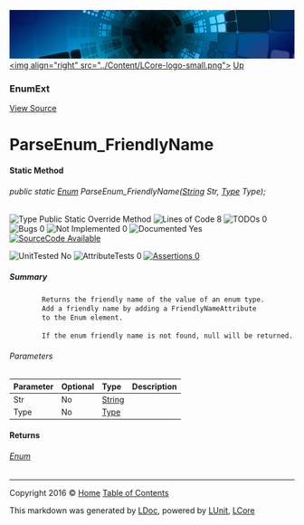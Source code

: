 ![](../Content/LCore-banner-small.png "")
[&lt;img align=&quot;right&quot; src=&quot;../Content/LCore-logo-small.png&quot;&gt;](../../README.md)
[Up](EnumExt.md)

### EnumExt
[View Source](../Extensions/Value%20Types/EnumExt.cs)

# ParseEnum_FriendlyName

#### Static Method

###### public static [Enum](https://msdn.microsoft.com/en-us/library/system.enum.aspx) ParseEnum_FriendlyName([String](https://msdn.microsoft.com/en-us/library/system.string.aspx) Str, [Type](https://msdn.microsoft.com/en-us/library/system.type.aspx) Type);

![Type Public Static Override Method](http://b.repl.ca/v1/Type-Public%20Static%20Override%20Method-blue.png "") ![Lines of Code 8](http://b.repl.ca/v1/Lines%20of%20Code-8-blue.png "") ![TODOs 0](http://b.repl.ca/v1/TODOs-0-green.png "") ![Bugs 0](http://b.repl.ca/v1/Bugs-0-green.png "") ![Not Implemented 0](http://b.repl.ca/v1/Not%20Implemented-0-green.png "") ![Documented Yes](http://b.repl.ca/v1/Documented-Yes-brightgreen.png "") [![SourceCode Available](http://b.repl.ca/v1/SourceCode-Available-brightgreen.png "")](../Extensions/Value%20Types/EnumExt.cs#L90)

![UnitTested No](http://b.repl.ca/v1/UnitTested-No-lightgrey.png "") ![AttributeTests 0](http://b.repl.ca/v1/AttributeTests-0-lightgrey.png "") [![Assertions 0](http://b.repl.ca/v1/Assertions-0-lightgrey.png "")](../Extensions/Value%20Types/EnumExt.cs)

##### Summary

            Returns the friendly name of the value of an enum type.
            Add a friendly name by adding a FriendlyNameAttribute
            to the Enum element.
            
            If the enum friendly name is not found, null will be returned.
            

###### Parameters

Parameter | Optional | Type | Description
:---  | :---  | :---  | :--- 
Str | No | [String](https://msdn.microsoft.com/en-us/library/system.string.aspx) | 
Type | No | [Type](https://msdn.microsoft.com/en-us/library/system.type.aspx) | 


#### Returns

###### [Enum](https://msdn.microsoft.com/en-us/library/system.enum.aspx)



---

Copyright 2016 &copy; [Home](../../README.md) [Table of Contents](../../TableOfContents.md)

This markdown was generated by [LDoc](https://github.com/CodeSingularity/LDoc), powered by [LUnit](https://github.com/CodeSingularity/LUnit), [LCore](https://github.com/CodeSingularity/LCore)
